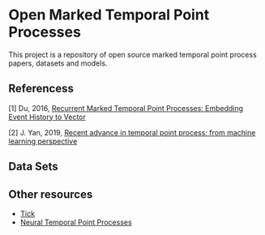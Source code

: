 # Open Marked Temporal Point Processes
This project is a repository of open source marked temporal point process papers, datasets and models.   




## Referencess

<a id="1">[1]</a> Du, 2016, [Recurrent Marked Temporal Point Processes: Embedding Event History to Vector](https://www.kdd.org/kdd2016/papers/files/rpp1081-duA.pdf)

<a id="2">[2]</a> J. Yan, 2019, [Recent advance in temporal point process: from machine learning perspective](http://thinklab.sjtu.edu.cn/src/ppsurvey.pdf)
 

## Data Sets


## Other resources

- [Tick](https://x-datainitiative.github.io/tick/modules/hawkes.html)  
- [Neural Temporal Point Processes](https://github.com/babylonhealth/neuralTPPs#papers) 



